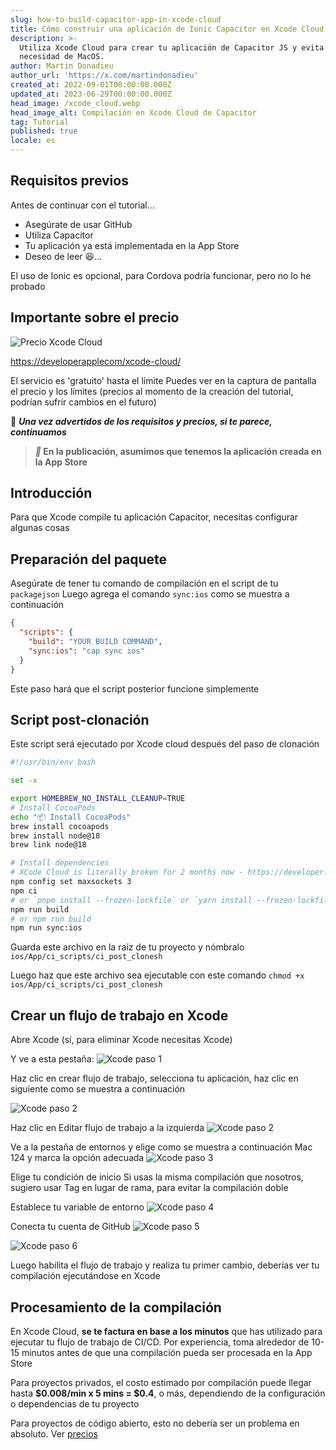 ```yaml
---
slug: how-to-build-capacitor-app-in-xcode-cloud
title: Cómo construir una aplicación de Ionic Capacitor en Xcode Cloud
description: >-
  Utiliza Xcode Cloud para crear tu aplicación de Capacitor JS y evita la
  necesidad de MacOS.
author: Martin Donadieu
author_url: 'https://x.com/martindonadieu'
created_at: 2022-09-01T00:00:00.000Z
updated_at: 2023-06-29T00:00:00.000Z
head_image: /xcode_cloud.webp
head_image_alt: Compilación en Xcode Cloud de Capacitor
tag: Tutorial
published: true
locale: es
---
```


## Requisitos previos

Antes de continuar con el tutorial...

- Asegúrate de usar GitHub
- Utiliza Capacitor
- Tu aplicación ya está implementada en la App Store
- Deseo de leer 😆...

El uso de Ionic es opcional, para Cordova podría funcionar, pero no lo he probado

## Importante sobre el precio

![Precio Xcode Cloud](/xcode_cloud_pricewebp)

[https://developerapplecom/xcode-cloud/](https://developerapplecom/xcode-cloud/)

El servicio es 'gratuito' hasta el límite
Puedes ver en la captura de pantalla el precio y los límites (precios al momento de la creación del tutorial, podrían sufrir cambios en el futuro)

🔴 **_Una vez advertidos de los requisitos y precios, si te parece, continuamos_**

> **_📣_ En la publicación, asumimos que tenemos la aplicación creada en la App Store**

## Introducción

Para que Xcode compile tu aplicación Capacitor, necesitas configurar algunas cosas

## Preparación del paquete

Asegúrate de tener tu comando de compilación en el script de tu `packagejson`
Luego agrega el comando `sync:ios` como se muestra a continuación

```json
{
  "scripts": {
    "build": "YOUR BUILD COMMAND",
    "sync:ios": "cap sync ios"
  }
}
```
Este paso hará que el script posterior funcione simplemente

## Script post-clonación
Este script será ejecutado por Xcode cloud después del paso de clonación

```bash
#!/usr/bin/env bash

set -x

export HOMEBREW_NO_INSTALL_CLEANUP=TRUE
# Install CocoaPods
echo "📦 Install CocoaPods"
brew install cocoapods
brew install node@18
brew link node@18

# Install dependencies
# XCode Cloud is literally broken for 2 months now - https://developer.apple.com/forums/thread/738136?answerId=774510022#774510022
npm config set maxsockets 3
npm ci
# or `pnpm install --frozen-lockfile` or `yarn install --frozen-lockfile` or bun install
npm run build 
# or npm run build
npm run sync:ios
```

Guarda este archivo en la raíz de tu proyecto y nómbralo `ios/App/ci_scripts/ci_post_clonesh`

Luego haz que este archivo sea ejecutable con este comando `chmod +x ios/App/ci_scripts/ci_post_clonesh`

## Crear un flujo de trabajo en Xcode

Abre Xcode (sí, para eliminar Xcode necesitas Xcode)

Y ve a esta pestaña:
![Xcode paso 1](/xcode_step_1webp)

Haz clic en crear flujo de trabajo, selecciona tu aplicación, haz clic en siguiente como se muestra a continuación

![Xcode paso 2](/xcode_step_2webp)

Haz clic en Editar flujo de trabajo a la izquierda
![Xcode paso 2](/xcode_step_3webp)

Ve a la pestaña de entornos y elige como se muestra a continuación Mac 124 y marca la opción adecuada
![Xcode paso 3](/xcode_step_3webp)

Elige tu condición de inicio
Si usas la misma compilación que nosotros, sugiero usar Tag en lugar de rama, para evitar la compilación doble

Establece tu variable de entorno
![Xcode paso 4](/xcode_step_4webp)

Conecta tu cuenta de GitHub
![Xcode paso 5](/xcode_step_5webp)

![Xcode paso 6](/xcode_step_6webp)

Luego habilita el flujo de trabajo y realiza tu primer cambio, deberías ver tu compilación ejecutándose en Xcode

## **Procesamiento de la compilación**

En Xcode Cloud, **se te factura en base a los minutos** que has utilizado para ejecutar tu flujo de trabajo de CI/CD. Por experiencia, toma alrededor de 10-15 minutos antes de que una compilación pueda ser procesada en la App Store

Para proyectos privados, el costo estimado por compilación puede llegar hasta **$0.008/min x 5 mins = $0.4**, o más, dependiendo de la configuración o dependencias de tu proyecto

Para proyectos de código abierto, esto no debería ser un problema en absoluto. Ver [precios](https://githubcom/pricing/)